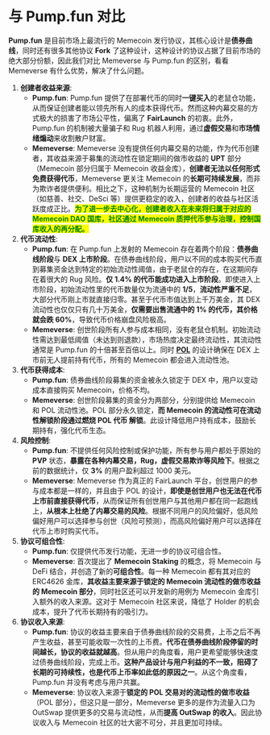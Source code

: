 # 与 Pump.fun 对比

**Pump.fun** 是目前市场上最流行的 Memecoin 发行协议，其核心设计是**债券曲线**，同时还有很多其他协议 **Fork** 了这种设计，这种设计的协议占据了目前市场的绝大部分份额，因此我们对比 Memeverse 与 Pump.fun 的区别，看看 Memeverse 有什么优势，解决了什么问题。

1. **创建者收益来源**:
   * **Pump.fun**: Pump.fun 提供了在部署代币的同时**一键买入**的老鼠仓功能，从而保证创建者能以领先所有人的成本获得代币。然而这种内幕交易的方式极大的损害了市场公平性，偏离了 **FairLaunch** 的初衷。此外，Pump.fun 的机制被大量骗子和 Rug 机器人利用，通过**虚假交易**和**市场情绪煽动**来收割散户财富。
   * **Memeverse**: Memeverse 没有提供任何内幕交易的功能，作为代币创建者，其收益来源于募集的流动性在锁定期间的做市收益的 **UPT** 部分（Memecoin 部分归属于 Memecoin 收益金库），**创建者无法以任何形式免费获得代币**，Memeverse 更关注 Memecoin 的**长期可持续发展**，而非为欺诈者提供便利。相比之下，这种机制为长期运营的 Memecoin 社区（如慈善、社交、DeSci 等）提供更稳定的收入，创建者的收益与社区活跃度成正比。<mark style="color:green;">**为了进一步去中心化，创建者收入在未来将归属于对应的 Memecoin DAO 国库，社区通过 Memecoin 质押代币参与治理，控制国库收入的再分配。**</mark>
2. **代币流动性**:
   * **Pump.fun**: 在 Pump.fun 上发射的 Memecoin 存在着两个阶段：**债券曲线阶段**与 **DEX 上市阶段**。在债券曲线阶段，用户以不同的成本购买代币直到募集资金达到特定的初始流动性阈值，由于老鼠仓的存在，在这期间存在着很大的 Rug 风险。**仅 1.4% 的代币能成功进入上市阶段**。即使进入上市阶段，初始流动性里的代币数量仅为流通中的 **1/5**，**流动性严重不足**，大部分代币刚上市就直接归零。甚至于代币市值达到上千万美金，其 DEX 流动性也仅仅只有几十万美金，**仅需要出售流通中的 1% 的代币，其价格就会跌 60%**，导致代币价格崩盘风险极高。
   * **Memeverse**: 创世阶段所有人参与成本相同，没有老鼠仓机制。初始流动性需达到最低阈值（未达到则退款），市场热度决定最终流动性，其流动性通常是 Pump.fun 的十倍甚至百倍以上。同时 [**POL**](../fflaunch/proof-of-liquidity-token.md) 的设计确保在 DEX 上市前无人提前持有代币，所有的 Memecoin 都会进入流动性池。
3. **代币获得成本**:
   * **Pump.fun**: 债券曲线阶段募集的资金被永久锁定于 DEX 中，用户以变动成本直接购买 Memecoin，价格不均。
   * **Memeverse**: 创世阶段募集的资金分为两部分，分别提供给 Memecoin 和 POL 流动性池。POL 部分永久锁定，**而 Memecoin 的流动性可在流动性解锁阶段通过燃烧 POL 代币 解锁**。此设计降低用户持有成本，鼓励长期持有，强化代币生态。
4. **风险控制**:
   * **Pump.fun**: 不提供任何风险控制或保护功能，所有参与用户都处于原始的 **PVP** 状态，**暴露在各种内幕交易，Rug，虚假交易欺诈等风险下**。根据之前的数据统计，仅 **3%** 的用户盈利超过 1000 美元。
   * **Memeverse**: Memeverse 作为真正的 FairLaunch 平台，创世用户的参与成本都是一样的，并且由于 POL 的设计，**即使是创世用户也无法在代币上市前直接获得代币**，从而保证所有创世用户与其他用户都在同一起跑线上，**从根本上杜绝了内幕交易的风险**。根据不同用户的风险偏好，低风险偏好用户可以选择参与创世（风险可预测），而高风险偏好用户可以选择在代币上市时购买代币。
5. **协议可组合性**:
   * **Pump.fun**: 仅提供代币发行功能，无进一步的协议可组合性。
   * **Memeverse**: 首次提出了 **Memecoin Staking** 的概念，将 Memecoin 与 DeFi 结合，并创造了新的**可组合性**。每一种 Memecoin 都有其对应的 ERC4626 金库，**其收益主要来源于锁定的 Memecoin 流动性的做市收益的 Memecoin 部分**，同时社区还可以开发新的用例为 Memecoin 金库引入额外的收入来源。这对于 Memecoin 社区来说，降低了 Holder 的机会成本，提升了代币长期持有的吸引力。
6. **协议收入来源**:
   * **Pump.fun**: 协议的收益主要来自于债券曲线阶段的交易费，上币之后不再产生收益，甚至可能收取一次性的上币费。**代币在债券曲线阶段停留的时间越长，协议的收益就越高**。但从用户的角度看，用户更希望能够快速度过债券曲线阶段，完成上币。**这种产品设计与用户利益的不一致，阻碍了长期的可持续性，也是代币上币率如此低的原因之一**。从这个角度看，Pump.fun 并没有考虑与用户共赢。
   * **Memeverse**: 协议收入来源于**锁定的 POL 交易对的流动性的做市收益**（POL 部分），但这只是一部分，Memeverse 更多的是作为流量入口为 OutSwap 提供更多的交易与流动性，从而**提高 OutSwap 的收入**。因此协议收入与 Memecoin 社区的壮大密不可分，并且更加可持续。
